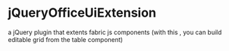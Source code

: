 # jQueryOfficeUiExtension
a jQuery plugin that extents fabric js components (with this , you can build editable grid from the table component)
